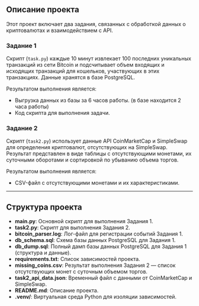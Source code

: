 ## Описание проекта
Этот проект включает два задания, связанных с обработкой данных о криптовалютах и взаимодействием с API. 

### Задание 1
Скрипт (`task.py`) каждые 10 минут извлекает 100 последних уникальных транзакций из сети Bitcoin и подсчитывает объем входящих и исходящих транзакций для кошельков, участвующих в этих транзакциях. Данные хранятся в базе PostgreSQL. 

Результатом выполнения является:
- Выгрузка данных из базы за 6 часов работы. (в базе находится 2 часа работы)
- Код скрипта для выполнения задачи.

### Задание 2
Скрипт (`task2.py`) использует данные API CoinMarketCap и SimpleSwap для определения криптовалют, отсутствующих на SimpleSwap. Результат представлен в виде таблицы с отсутствующими монетами, их суточными оборотами и сортировкой по убыванию объема торгов.

Результатом выполнения является:
- CSV-файл с отсутствующими монетами и их характеристиками.

---

## Структура проекта
- **main.py**: Основной скрипт для выполнения Задания 1.
- **task2.py**: Скрипт для выполнения Задания 2.
- **bitcoin_parser.log**: Лог-файл для регистрации событий Задания 1.
- **db_schema.sql**: Схема базы данных PostgreSQL для Задания 1.
- **db_dump.sql**: Полный дамп базы данных PostgreSQL для Задания 1 (структура и данные).
- **requirements.txt**: Список зависимостей проекта.
- **missing_coins.csv**: Результат выполнения Задания 2 — список отсутствующих монет с суточным объемом торгов.
- **task2_api_data.json**: Временный файл с данными от CoinMarketCap и SimpleSwap.
- **README.md**: Описание проекта.
- **.venv/**: Виртуальная среда Python для изоляции зависимостей.

